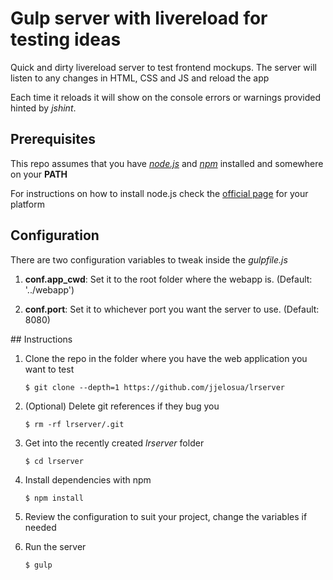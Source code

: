 # Gulp server with livereload for testing ideas

Quick and dirty livereload server to test frontend mockups. The server will listen to any changes in HTML, CSS and JS and reload the app

Each time it reloads it will show on the console errors or warnings provided hinted by _jshint_.

## Prerequisites 

This repo assumes that you have _[node.js](https://nodejs.org/en/)_ and _[npm](https://docs.npmjs.com/)_ installed and somewhere on your **PATH**

For instructions on how to install node.js check the [official page](https://nodejs.org/en/download/) for your platform

## Configuration

There are two configuration variables to tweak inside the _gulpfile.js_

1. **conf.app_cwd**: Set it to the root folder where the webapp is. (Default: '../webapp')

2. **conf.port**: Set it to whichever port you want the server to use. (Default: 8080)

## Instructions

1. Clone the repo in the folder where you have the web application you want to test

    ```
    $ git clone --depth=1 https://github.com/jjelosua/lrserver
    ```

2. (Optional) Delete git references if they bug you

    ```
    $ rm -rf lrserver/.git
    ```

3. Get into the recently created _lrserver_ folder

    ```
    $ cd lrserver
    ```

4. Install dependencies with npm

    ```
    $ npm install
    ```

5. Review the configuration to suit your project, change the variables if needed

6. Run the server

    ```
    $ gulp
    ```



    
